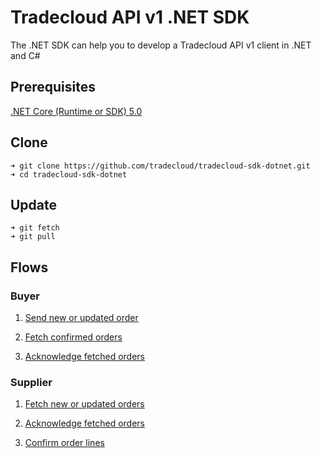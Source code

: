 # Tradecloud API v1 .NET SDK

The .NET SDK can help you to develop a Tradecloud API v1 client in .NET and C#

## Prerequisites

[.NET Core (Runtime or SDK) 5.0](https://dotnet.microsoft.com/download/dotnet-core/5.0)

## Clone

```
➜ git clone https://github.com/tradecloud/tradecloud-sdk-dotnet.git
➜ cd tradecloud-sdk-dotnet
```

## Update

```
➜ git fetch
➜ git pull
```

## Flows

### Buyer 

1. [Send new or updated order](https://github.com/tradecloud/tradecloud-sdk-dotnet/tree/master/api-v1/SendOrder)

2. [Fetch confirmed orders](https://github.com/tradecloud/tradecloud-sdk-dotnet/tree/master/api-v1/GetUnacknowledgedOrders)

3. [Acknowledge fetched orders](https://github.com/tradecloud/tradecloud-sdk-dotnet/tree/master/api-v1/AcknowledgeOrder)

### Supplier

1. [Fetch new or updated orders](https://github.com/tradecloud/tradecloud-sdk-dotnet/tree/master/api-v1/GetUnacknowledgedOrders)

2. [Acknowledge fetched orders](https://github.com/tradecloud/tradecloud-sdk-dotnet/tree/master/api-v1/AcknowledgeOrder)

3. [Confirm order lines](https://github.com/tradecloud/tradecloud-sdk-dotnet/tree/master/api-v1/ConfirmOrderLine)
